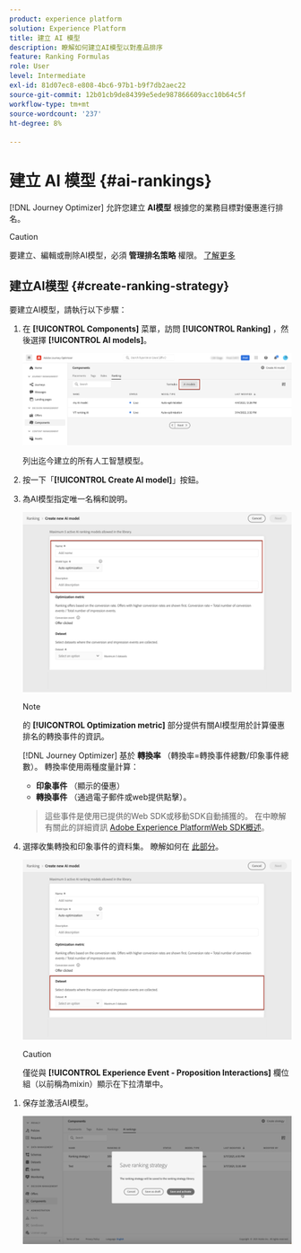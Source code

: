 ```yaml
---
product: experience platform
solution: Experience Platform
title: 建立 AI 模型
description: 瞭解如何建立AI模型以對產品排序
feature: Ranking Formulas
role: User
level: Intermediate
exl-id: 81d07ec8-e808-4bc6-97b1-b9f7db2aec22
source-git-commit: 12b01cb9de84399e5ede987866609acc10b64c5f
workflow-type: tm+mt
source-wordcount: '237'
ht-degree: 8%

---
```


# 建立 AI 模型 {#ai-rankings}

[!DNL Journey Optimizer] 允許您建立 **AI模型** 根據您的業務目標對優惠進行排名。

>[!CAUTION]
>
>要建立、編輯或刪除AI模型，必須 **管理排名策略** 權限。 [了解更多](../../administration/high-low-permissions.md#manage-ranking-strategies)

## 建立AI模型 {#create-ranking-strategy}

要建立AI模型，請執行以下步驟：

1. 在 **[!UICONTROL Components]** 菜單，訪問 **[!UICONTROL Ranking]** ，然後選擇 **[!UICONTROL AI models]**。

   ![](../assets/ai-ranking-list.png)

   列出迄今建立的所有人工智慧模型。

1. 按一下「**[!UICONTROL Create AI model]**」按鈕。

1. 為AI模型指定唯一名稱和說明。

   <!--* **[!UICONTROL Auto-optimization]** optimizes offers based on past offer performance. [Learn more](auto-optimization-model.md)
    * **[!UICONTROL Personalized]** optimizes and personalizes offers based on segments and offer performance. [Learn more](personalized-optimization-model.md)-->

   ![](../assets/ai-ranking-fields.png)

   >[!NOTE]
   >
   >的 **[!UICONTROL Optimization metric]** 部分提供有關AI模型用於計算優惠排名的轉換事件的資訊。
   >
   >[!DNL Journey Optimizer] 基於 **轉換率** （轉換率=轉換事件總數/印象事件總數）。 轉換率使用兩種度量計算：
   >* **印象事件** （顯示的優惠）
   >* **轉換事件** （通過電子郵件或web提供點擊）。

   >
   >這些事件是使用已提供的Web SDK或移動SDK自動捕獲的。 在中瞭解有關此的詳細資訊 [Adobe Experience PlatformWeb SDK概述](https://experienceleague.adobe.com/docs/experience-platform/edge/home.html?lang=zh-Hant)。

1. 選擇收集轉換和印象事件的資料集。 瞭解如何在 [此部分](#create-dataset)。 <!--This dataset needs to be associated with a schema that must have the **[!UICONTROL Proposition Interactions]** field group (previously known as mixin) associated with it.-->

   ![](../assets/ai-ranking-dataset-id.png)

   >[!CAUTION]
   >
   >僅從與 **[!UICONTROL Experience Event - Proposition Interactions]** 欄位組（以前稱為mixin）顯示在下拉清單中。

<!--1. If you are creating a **[!UICONTROL Personalization]** AI model, select the segment(s) to use to train the AI model.

    ![](../assets/ai-ranking-segments.png)

    >[!NOTE]
    >
    >You can select up to 5 segments.-->

1. 保存並激活AI模型。

   ![](../assets/ai-ranking-save-activate.png)
